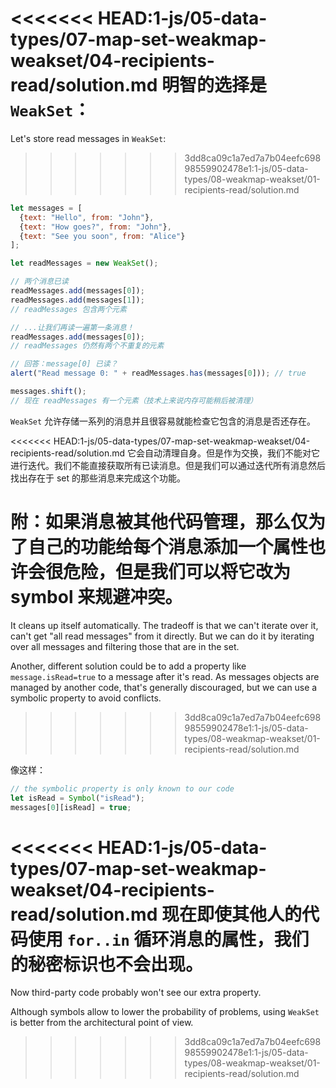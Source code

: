 <<<<<<< HEAD:1-js/05-data-types/07-map-set-weakmap-weakset/04-recipients-read/solution.md
明智的选择是 `WeakSet`：
=======
Let's store read messages in `WeakSet`:
>>>>>>> 3dd8ca09c1a7ed7a7b04eefc69898559902478e1:1-js/05-data-types/08-weakmap-weakset/01-recipients-read/solution.md

```js
let messages = [
  {text: "Hello", from: "John"},
  {text: "How goes?", from: "John"},
  {text: "See you soon", from: "Alice"}
];

let readMessages = new WeakSet();

// 两个消息已读
readMessages.add(messages[0]);
readMessages.add(messages[1]);
// readMessages 包含两个元素

// ...让我们再读一遍第一条消息！
readMessages.add(messages[0]);
// readMessages 仍然有两个不重复的元素

// 回答：message[0] 已读？
alert("Read message 0: " + readMessages.has(messages[0])); // true

messages.shift();
// 现在 readMessages 有一个元素（技术上来说内存可能稍后被清理）
```

`WeakSet` 允许存储一系列的消息并且很容易就能检查它包含的消息是否还存在。

<<<<<<< HEAD:1-js/05-data-types/07-map-set-weakmap-weakset/04-recipients-read/solution.md
它会自动清理自身。但是作为交换，我们不能对它进行迭代。我们不能直接获取所有已读消息。但是我们可以通过迭代所有消息然后找出存在于 set 的那些消息来完成这个功能。

附：如果消息被其他代码管理，那么仅为了自己的功能给每个消息添加一个属性也许会很危险，但是我们可以将它改为 symbol 来规避冲突。
=======
It cleans up itself automatically. The tradeoff is that we can't iterate over it,  can't get "all read messages" from it directly. But we can do it by iterating over all messages and filtering those that are in the set.

Another, different solution could be to add a property like `message.isRead=true` to a message after it's read. As messages objects are managed by another code, that's generally discouraged, but we can use a symbolic property to avoid conflicts.
>>>>>>> 3dd8ca09c1a7ed7a7b04eefc69898559902478e1:1-js/05-data-types/08-weakmap-weakset/01-recipients-read/solution.md

像这样：
```js
// the symbolic property is only known to our code
let isRead = Symbol("isRead");
messages[0][isRead] = true;
```

<<<<<<< HEAD:1-js/05-data-types/07-map-set-weakmap-weakset/04-recipients-read/solution.md
现在即使其他人的代码使用 `for..in` 循环消息的属性，我们的秘密标识也不会出现。
=======
Now third-party code probably won't see our extra property.

Although symbols allow to lower the probability of problems, using `WeakSet` is better from the architectural point of view.
>>>>>>> 3dd8ca09c1a7ed7a7b04eefc69898559902478e1:1-js/05-data-types/08-weakmap-weakset/01-recipients-read/solution.md
